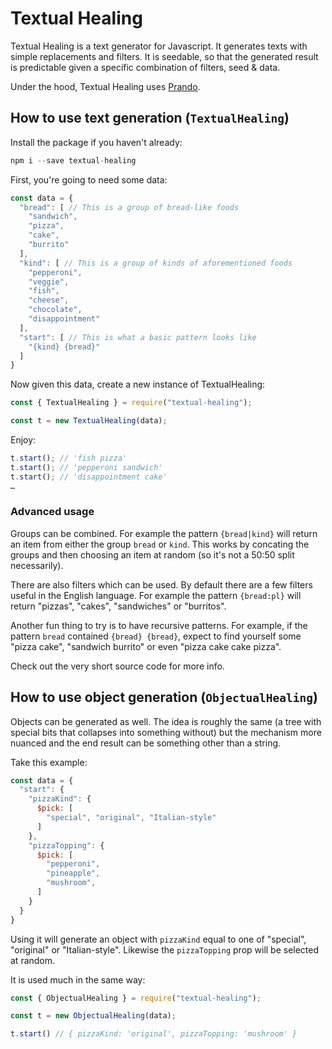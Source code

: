 # Textual Healing

Textual Healing is a text generator for Javascript. It generates texts with
simple replacements and filters. It is seedable, so that the generated result is
predictable given a specific combination of filters, seed & data.

Under the hood, Textual Healing uses [Prando](https://www.npmjs.com/package/prando).

## How to use text generation (`TextualHealing`)

Install the package if you haven't already:

```javascript
npm i --save textual-healing
```

First, you're going to need some data:

```javascript
const data = {
  "bread": [ // This is a group of bread-like foods
    "sandwich",
    "pizza",
    "cake",
    "burrito"
  ],
  "kind": [ // This is a group of kinds of aforementioned foods
    "pepperoni",
    "veggie",
    "fish",
    "cheese",
    "chocolate",
    "disappointment"
  ],
  "start": [ // This is what a basic pattern looks like
    "{kind} {bread}"
  ]
}
```

Now given this data, create a new instance of TextualHealing:

```javascript
const { TextualHealing } = require("textual-healing");

const t = new TextualHealing(data);
```

Enjoy:

```javascript
t.start(); // 'fish pizza'
t.start(); // 'pepperoni sandwich'
t.start(); // 'disappointment cake'
…
```

### Advanced usage

Groups can be combined. For example the pattern `{bread|kind}` will return an
item from either the group `bread` or `kind`. This works by concating the groups
and then choosing an item at random (so it's not a 50:50 split necessarily).

There are also filters which can be used. By default there are a few filters
useful in the English language. For example the pattern `{bread:pl}` will return
"pizzas", "cakes", "sandwiches" or "burritos".

Another fun thing to try is to have recursive patterns. For example, if the
pattern `bread` contained `{bread} {bread}`, expect to find yourself some "pizza
cake", "sandwich burrito" or even "pizza cake cake pizza".

Check out the very short source code for more info.

## How to use object generation (`ObjectualHealing`)

Objects can be generated as well. The idea is roughly the same (a tree with
special bits that collapses into something without) but the mechanism more
nuanced and the end result can be something other than a string.

Take this example:

```javascript
const data = {
  "start": {
    "pizzaKind": {
      $pick: [
        "special", "original", "Italian-style"
      ]
    },
    "pizzaTopping": {
      $pick: [
        "pepperoni",
        "pineapple",
        "mushroom",
      ]
    }
  }
}
```

Using it will generate an object with `pizzaKind` equal to one of "special",
"original" or "Italian-style". Likewise the `pizzaTopping` prop will be
selected at random.

It is used much in the same way:

```javascript
const { ObjectualHealing } = require("textual-healing");

const t = new ObjectualHealing(data);

t.start() // { pizzaKind: 'original', pizzaTopping: 'mushroom' }
```
